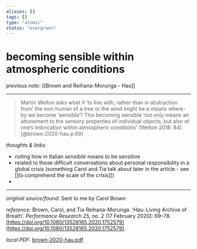 ```yaml
---
aliases: []
tags: []
type: "atomic"
status: "evergreen"
---
```


# becoming sensible within atmospheric conditions

_previous note:_ [[Brown and Reihana-Morunga - Hau]]

---

> Martin Welton asks what if ‘to live with, rather than in abstraction from’ the non-human of a tree or the wind might be a means where-by we become ‘sensible’? This becoming sensible ‘not only means an attunement to the sensory properties of individual objects, but also of one’s imbrication within atmospheric conditions’ (Welton 2018: 84). [@brown-2020-hau p.69]


_thoughts & links:_

- noting how in Italian _sensibile_ means to be sensitive
- related to those difficult conversations about personal responsibility in a global crisis (something Carol and Tia talk about later in the article - see [[to comprehend the scale of the crisis]])
- 



---

_original source/found:_ Sent to me by Carol Brown

_reference:_ Brown, Carol, and Tia Reihana-Morunga. ‘Hau: Living Archive of Breath’. _Performance Research_ 25, no. 2 (17 February 2020): 69–78. [https://doi.org/10.1080/13528165.2020.1752579](https://doi.org/10.1080/13528165.2020.1752579).

_local PDF:_ [brown-2020-hau.pdf](hook://file/8rMNRmTxD?p=RHJvcGJveC9iaWJsaW9ncmFwaHkgcGRmcw==&n=brown%2D2020%2Dhau%2Epdf)